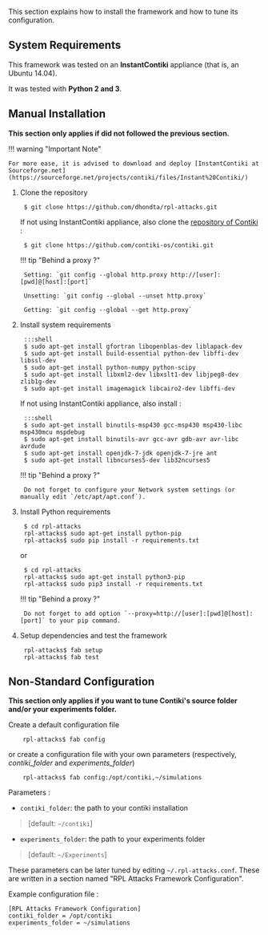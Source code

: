 This section explains how to install the framework and how to tune its configuration.

## System Requirements

This framework was tested on an **InstantContiki** appliance (that is, an Ubuntu 14.04).

It was tested with **Python 2 and 3**.


## Manual Installation

**This section only applies if did not followed the previous section.**

!!! warning "Important Note"

    For more ease, it is advised to download and deploy [InstantContiki at Sourceforge.net](https://sourceforge.net/projects/contiki/files/Instant%20Contiki/)

1. Clone the repository

        $ git clone https://github.com/dhondta/rpl-attacks.git
     
    If not using InstantContiki appliance, also clone the [repository of Contiki](https://github.com/contiki-os/contiki) :

        $ git clone https://github.com/contiki-os/contiki.git
     
    !!! tip "Behind a proxy ?"
        
        Setting: `git config --global http.proxy http://[user]:[pwd]@[host]:[port]`
        
        Unsetting: `git config --global --unset http.proxy`
        
        Getting: `git config --global --get http.proxy`

2. Install system requirements

        :::shell
        $ sudo apt-get install gfortran libopenblas-dev liblapack-dev
        $ sudo apt-get install build-essential python-dev libffi-dev libssl-dev
        $ sudo apt-get install python-numpy python-scipy
        $ sudo apt-get install libxml2-dev libxslt1-dev libjpeg8-dev zlib1g-dev
        $ sudo apt-get install imagemagick libcairo2-dev libffi-dev
     
    If not using InstantContiki appliance, also install :

        :::shell
        $ sudo apt-get install binutils-msp430 gcc-msp430 msp430-libc msp430mcu mspdebug
        $ sudo apt-get install binutils-avr gcc-avr gdb-avr avr-libc avrdude
        $ sudo apt-get install openjdk-7-jdk openjdk-7-jre ant
        $ sudo apt-get install libncurses5-dev lib32ncurses5

    !!! tip "Behind a proxy ?"

        Do not forget to configure your Network system settings (or manually edit `/etc/apt/apt.conf`).

3. Install Python requirements

        $ cd rpl-attacks
        rpl-attacks$ sudo apt-get install python-pip
        rpl-attacks$ sudo pip install -r requirements.txt

    or

        $ cd rpl-attacks
        rpl-attacks$ sudo apt-get install python3-pip
        rpl-attacks$ sudo pip3 install -r requirements.txt

    !!! tip "Behind a proxy ?"

        Do not forget to add option `--proxy=http://[user]:[pwd]@[host]:[port]` to your pip command.
     
4. Setup dependencies and test the framework

        rpl-attacks$ fab setup
        rpl-attacks$ fab test

## Non-Standard Configuration

**This section only applies if you want to tune Contiki's source folder and/or your experiments folder.**

Create a default configuration file

        rpl-attacks$ fab config

or create a configuration file with your own parameters (respectively, *contiki_folder* and *experiments_folder*)

        rpl-attacks$ fab config:/opt/contiki,~/simulations

Parameters :

- `contiki_folder`: the path to your contiki installation

>  [default: `~/contiki`]

- `experiments_folder`: the path to your experiments folder

>  [default: `~/Experiments`]

These parameters can be later tuned by editing ``~/.rpl-attacks.conf``. These are written in a section named "RPL Attacks Framework Configuration".

Example configuration file :

```
[RPL Attacks Framework Configuration]
contiki_folder = /opt/contiki
experiments_folder = ~/simulations
```
